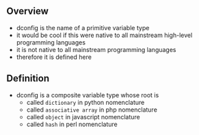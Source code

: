 <!---
### <beg-file_info>
### document_metadata:
###   - caption: "dconfig-type"
###     dmid: "uu224tangi8yunk"
###     date: created="2019-02-08T19:52:14"
###     last: lastmod="2019-02-08T19:52:14"
###     tags: myformats,tymac,dconfig,datatype
###     author: created="__author__"
###     lastupdate: "__lastupdate__"
###     desc: |
###         * defining the dconfig composite variable type
###     seealso: |
###         * __seealso__
###     seeinstead: |
###         * __seeinstead__
### <end-file_info>
--->

## Overview

* dconfig is the name of a primitive variable type
* it would be cool if this were native to all mainstream high-level programming languages
* it is not native to all mainstream programming languages
* therefore it is defined here

## Definition

* dconfig is a composite variable type whose root is
    * called `dictionary` in python nomenclature
    * called `associative array` in php nomenclature
    * called `object` in javascript nomenclature
    * called `hash` in perl nomenclature
